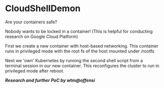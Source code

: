 # CloudShellDemon
Are your containers safe?

Nobody wants to be locked in a container! (This is helpful for conducting research on Google Cloud Platform)

First we create a new container with host-based networking. This container runs in privileged mode with the root fs of the host mounted under /rootfs  

Next we 'own' Kubernetes by running the second shell script from a terminal session in our new container. This reconfigures the cluster to run in privileged mode after reboot.

***Research and further PoC by wtm@offensi***
